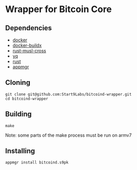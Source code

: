 # Wrapper for Bitcoin Core

## Dependencies

- [docker](https://docs.docker.com/get-docker)
- [docker-buildx](https://docs.docker.com/buildx/working-with-buildx/)
- [rust-musl-cross](https://github.com/Start9Labs/rust-musl-cross)
- [yq](https://mikefarah.gitbook.io/yq)
- [rust](https://rustup.rs)
- [appmgr](https://github.com/Start9Labs/appmgr)

## Cloning
```
git clone git@github.com:Start9Labs/bitcoind-wrapper.git
cd bitcoind-wrapper
```

## Building

```
make
```
Note: some parts of the make process must be run on armv7

## Installing
```
appmgr install bitcoind.s9pk
```

